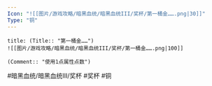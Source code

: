 ```yaml
---
Icon: "![[图片/游戏攻略/暗黑血统/暗黑血统III/奖杯/第一桶金…….png|30]]"
Type: "铜"
---
```

```ad-common-bronze-trophy
title: (Title:: "第一桶金……")
![[图片/游戏攻略/暗黑血统/暗黑血统III/奖杯/第一桶金…….png|100]]

(Comment:: "使用1点属性点数")
```

#暗黑血统/暗黑血统III/奖杯 #奖杯 #铜
